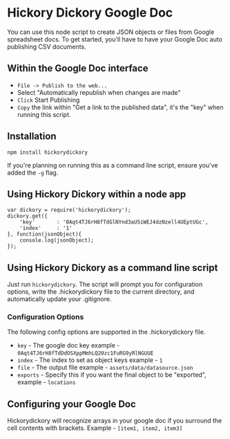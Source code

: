 # Hickory Dickory Google Doc
You can use this node script to create JSON objects or files from Google spreadsheet docs. To get started, you'll have to have your Google Doc auto publishing CSV documents.


## Within the Google Doc interface
* `File -> Publish to the web...`
* Select "Automatically republish when changes are made"
* `Click` Start Publishing
* `Copy` the link within "Get a link to the published data", it's the "key" when running this script.


## Installation
`npm install hickorydickory`

If you're planning on running this as a command line script, ensure you've added the `-g` flag.


## Using Hickory Dickory within a node app
    var dickory = require('hickorydickory');
    dickory.get({
        'key'       : '0Aqt4TJ6rH8fTdGlNYnd3aU5iWEJ4dzNzell4UEptUGc',
        'index'     : '1'
    }, function(jsonObject){
        console.log(jsonObject);
    });


## Using Hickory Dickory as a command line script
Just run `hickorydickory`. The script will prompt you for configuration options, write the .hickorydickory file to the current directory, and automatically update your .gitignore.

### Configuration Options
The following config options are supported in the .hickorydickory file.

* `key` - The google doc key example - `0Aqt4TJ6rH8fTdDdOSXppMmhLQ20zc1FuRG9yRlNGUUE`
* `index` - The index to set as object keys example - `1`
* `file` - The output file example - `assets/data/datasource.json`
* `exports` - Specify this if you want the final object to be "exported", example - `locations`


## Configuring your Google Doc
Hickorydickory will recognize arrays in your google doc if you surround the cell contents with brackets. Example - `[item1, item2, item3]`
